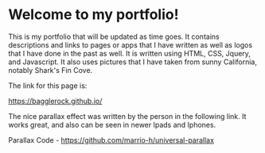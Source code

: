 # Welcome to my portfolio!

This is my portfolio that will be updated as time goes.  It contains descriptions and links to pages or apps that I have written as well as logos that I have done in the past as well.  It is written using HTML, CSS, Jquery, and Javascript.  It also uses pictures that I have taken from sunny California, notably Shark's Fin Cove.  

The link for this page is:

https://bagglerock.github.io/

The nice parallax effect was written by the person in the following link.  It works great, and also can be seen in newer Ipads and Iphones.  

Parallax Code - https://github.com/marrio-h/universal-parallax
